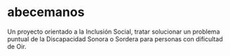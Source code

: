 # abecemanos
Un proyecto orientado a la Inclusión Social, tratar solucionar un problema puntual de la Discapacidad Sonora o Sordera para personas con dificultad de Oir.
